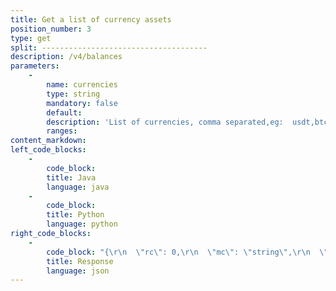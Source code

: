 ```yaml
---
title: Get a list of currency assets
position_number: 3
type: get
split: -------------------------------------
description: /v4/balances
parameters:
    -
        name: currencies
        type: string
        mandatory: false
        default:
        description: 'List of currencies, comma separated,eg:  usdt,btc'
        ranges:
content_markdown:
left_code_blocks:
    -
        code_block:
        title: Java
        language: java
    -
        code_block:
        title: Python
        language: python
right_code_blocks:
    -
        code_block: "{\r\n  \"rc\": 0,\r\n  \"mc\": \"string\",\r\n  \"ma\": [\r\n    {}\r\n  ],\r\n  \"result\": {\r\n    \"totalBtcAmount\": 0,\r\n    \"assets\": [    \r\n      {        \r\n        \"currency\": \"string\",\r\n        \"currencyId\": 0,\r\n        \"frozenAmount\": 0,\r\n        \"availableAmount\": 0,\r\n        \"totalAmount\": 0,\r\n        \"convertBtcAmount\": 0\r\n      }\r\n    ]\r\n  }\r\n}"
        title: Response
        language: json
---
```

